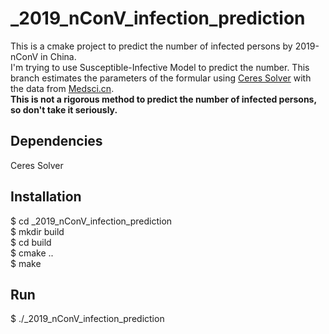 # _2019_nConV_infection_prediction
This is a cmake project to predict the number of infected persons by 2019-nConV in China.  
I'm trying to use Susceptible-Infective Model to predict the number. This branch estimates the parameters of the formular using [Ceres Solver](http://www.ceres-solver.org/) with the data from [Medsci.cn](http://m.medsci.cn/wh.asp).  
**This is not a rigorous method to predict the number of infected persons, so don't take it seriously.**
## Dependencies
Ceres Solver
## Installation
$ cd _2019_nConV_infection_prediction  
$ mkdir build  
$ cd build  
$ cmake ..  
$ make
## Run
$ ./_2019_nConV_infection_prediction
